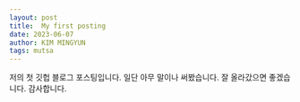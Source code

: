 ```yaml
---
layout: post
title:  My first posting
date: 2023-06-07
author: KIM MINGYUN
tags: mutsa
---
```


저의 첫 깃헙 블로그 포스팅입니다.
일단 아무 말이나 써봤습니다.
잘 올라갔으면 좋겠습니다.
감사합니다.
